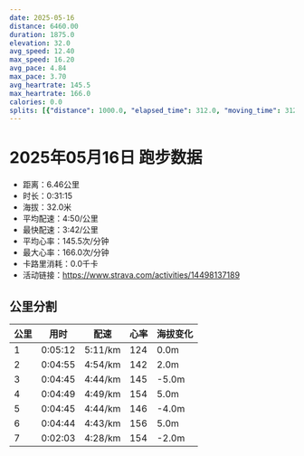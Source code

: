 ```yaml
---
date: 2025-05-16
distance: 6460.00
duration: 1875.0
elevation: 32.0
avg_speed: 12.40
max_speed: 16.20
avg_pace: 4.84
max_pace: 3.70
avg_heartrate: 145.5
max_heartrate: 166.0
calories: 0.0
splits: [{"distance": 1000.0, "elapsed_time": 312.0, "moving_time": 312.0, "average_speed": 3.21, "pace": 5.192118380062305, "average_heartrate": 124.26282051282051, "elevation_difference": 0.0, "split_number": 1}, {"distance": 1002.0, "elapsed_time": 295.0, "moving_time": 295.0, "average_speed": 3.4, "pace": 4.901970588235294, "average_heartrate": 142.5457627118644, "elevation_difference": 2.0, "split_number": 2}, {"distance": 1001.0, "elapsed_time": 285.0, "moving_time": 285.0, "average_speed": 3.51, "pace": 4.748347578347579, "average_heartrate": 145.85263157894738, "elevation_difference": -5.0, "split_number": 3}, {"distance": 997.5, "elapsed_time": 289.0, "moving_time": 289.0, "average_speed": 3.45, "pace": 4.830927536231884, "average_heartrate": 154.6401384083045, "elevation_difference": 5.0, "split_number": 4}, {"distance": 1000.5, "elapsed_time": 295.0, "moving_time": 285.0, "average_speed": 3.51, "pace": 4.748347578347579, "average_heartrate": 146.89122807017543, "elevation_difference": -4.0, "split_number": 5}, {"distance": 1001.5, "elapsed_time": 284.0, "moving_time": 284.0, "average_speed": 3.53, "pace": 4.721444759206799, "average_heartrate": 156.68309859154928, "elevation_difference": 5.0, "split_number": 6}, {"distance": 457.5, "elapsed_time": 123.0, "moving_time": 123.0, "average_speed": 3.72, "pace": 4.4802956989247305, "average_heartrate": 154.89430894308944, "elevation_difference": -2.0, "split_number": 7}]
---
```


# 2025年05月16日 跑步数据

- 距离：6.46公里
- 时长：0:31:15
- 海拔：32.0米
- 平均配速：4:50/公里
- 最快配速：3:42/公里
- 平均心率：145.5次/分钟
- 最大心率：166.0次/分钟
- 卡路里消耗：0.0千卡
- 活动链接：https://www.strava.com/activities/14498137189

## 公里分割

| 公里 | 用时 | 配速 | 心率 | 海拔变化 |
|------|------|------|------|------|
| 1 | 0:05:12 | 5:11/km | 124 | 0.0m |
| 2 | 0:04:55 | 4:54/km | 142 | 2.0m |
| 3 | 0:04:45 | 4:44/km | 145 | -5.0m |
| 4 | 0:04:49 | 4:49/km | 154 | 5.0m |
| 5 | 0:04:45 | 4:44/km | 146 | -4.0m |
| 6 | 0:04:44 | 4:43/km | 156 | 5.0m |
| 7 | 0:02:03 | 4:28/km | 154 | -2.0m |

